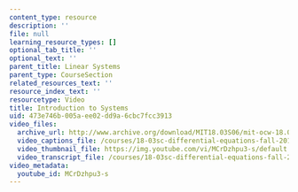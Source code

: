 ```yaml
---
content_type: resource
description: ''
file: null
learning_resource_types: []
optional_tab_title: ''
optional_text: ''
parent_title: Linear Systems
parent_type: CourseSection
related_resources_text: ''
resource_index_text: ''
resourcetype: Video
title: Introduction to Systems
uid: 473e746b-005a-ee02-dd9a-6cbc7fcc3913
video_files:
  archive_url: http://www.archive.org/download/MIT18.03S06/mit-ocw-18.03-lec24-14apr2003-220k_512kb.mp4
  video_captions_file: /courses/18-03sc-differential-equations-fall-2011/e002277b1be759319cc5c5d55f7ef87b_MCrDzhpu3-s.vtt
  video_thumbnail_file: https://img.youtube.com/vi/MCrDzhpu3-s/default.jpg
  video_transcript_file: /courses/18-03sc-differential-equations-fall-2011/19dac35258179f5df818304589e23e21_MCrDzhpu3-s.pdf
video_metadata:
  youtube_id: MCrDzhpu3-s
---
```

